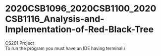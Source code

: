 # 2020CSB1096_2020CSB1100_2020CSB1116_Analysis-and-Implementation-of-Red-Black-Tree
CS201 Project\
To run the program you must have an IDE having terminal.\
